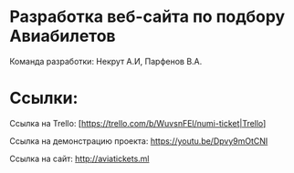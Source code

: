 # Разработка веб-сайта по подбору Авиабилетов
Команда разработки: Некрут А.И, Парфенов В.А.

# Ссылки:
 Ссылка на Trello: [https://trello.com/b/WuvsnFEl/numi-ticket|Trello]
 
 Ссылка на демонстрацию проекта: https://youtu.be/Dpvy9mOtCNI
 
 Ссылка на сайт: http://aviatickets.ml
